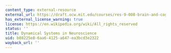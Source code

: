 ```yaml
---
content_type: external-resource
external_url: https://draft.ocw.mit.edu/courses/res-9-008-brain-and-cognitive-sciences-computational-tutorials/pages/12-dynamical-systems-in-neuroscience/
has_external_license_warning: true
license: https://en.wikipedia.org/wiki/All_rights_reserved
status: ''
title: Dynamical Systems in Neuroscience
uid: b08225e8-6aa6-4125-a647-ea3bcd3e2322
wayback_url: ''
---
```

